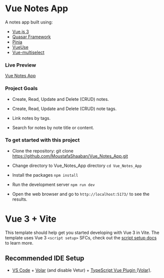 # Vue Notes App

A notes app built using:

* [Vue.js 3](https://vuejs.org/)
* [Quasar Framework](https://quasar.dev/)
* [Pinia](https://pinia.vuejs.org/)
* [VueUse](https://vueuse.org/)
* [Vue-multiselect](https://vue-multiselect.js.org/)


### Live Preview

[Vue Notes App](https://moustafashaaban.github.io/Vue_Notes_App/)


###  Project Goals

* Create, Read, Update and Delete (CRUD) notes.

* Create, Read, Update and Delete (CRUD) note tags.

* Link notes by tags.

* Search for notes by note title or content.


### To get started with this project

* Clone the repository: git clone https://github.com/MoustafaShaaban/Vue_Notes_App.git

* Change directory to Vue_Notes_App directory ``` cd Vue_Notes_App ```

* Install the packages ``` npm install ```

* Run the development server ``` npm run dev ```

* Open the web browser and go to ` http://localhost:5173/ ` to see the results.


# Vue 3 + Vite

This template should help get you started developing with Vue 3 in Vite. The template uses Vue 3 `<script setup>` SFCs, check out the [script setup docs](https://v3.vuejs.org/api/sfc-script-setup.html#sfc-script-setup) to learn more.


## Recommended IDE Setup

- [VS Code](https://code.visualstudio.com/) + [Volar](https://marketplace.visualstudio.com/items?itemName=Vue.volar) (and disable Vetur) + [TypeScript Vue Plugin (Volar)](https://marketplace.visualstudio.com/items?itemName=Vue.vscode-typescript-vue-plugin).
